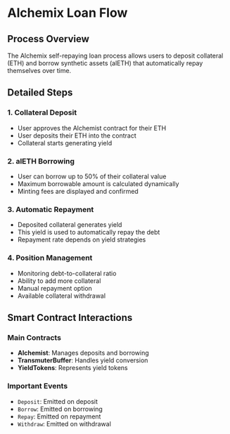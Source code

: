 # Alchemix Loan Flow

## Process Overview

The Alchemix self-repaying loan process allows users to deposit collateral (ETH) and borrow synthetic assets (alETH) that automatically repay themselves over time.

## Detailed Steps

### 1. Collateral Deposit
- User approves the Alchemist contract for their ETH
- User deposits their ETH into the contract
- Collateral starts generating yield

### 2. alETH Borrowing
- User can borrow up to 50% of their collateral value
- Maximum borrowable amount is calculated dynamically
- Minting fees are displayed and confirmed

### 3. Automatic Repayment
- Deposited collateral generates yield
- This yield is used to automatically repay the debt
- Repayment rate depends on yield strategies

### 4. Position Management
- Monitoring debt-to-collateral ratio
- Ability to add more collateral
- Manual repayment option
- Available collateral withdrawal

## Smart Contract Interactions

### Main Contracts
- **Alchemist**: Manages deposits and borrowing
- **TransmuterBuffer**: Handles yield conversion
- **YieldTokens**: Represents yield tokens

### Important Events
- `Deposit`: Emitted on deposit
- `Borrow`: Emitted on borrowing
- `Repay`: Emitted on repayment
- `Withdraw`: Emitted on withdrawal
